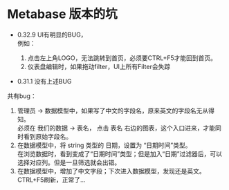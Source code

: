 # Metabase 版本的坑
* 0.32.9 UI有明显的BUG，  
  例如：
  1. 点击左上角LOGO，无法跳转到首页，必须要CTRL+F5才能回到首页。
  1. 仪表盘编辑时，如果拖动filter，UI上所有Filter会失踪

* 0.31.1 没有上述BUG

共有bug：
  1. 管理员 -> 数据模型中，如果写了中文的字段名，原来英文的字段名无从得知。  
必须在 我们的数据 -> 表名， 点击 表名 右边的图表，这个入口进来，才能同时看到原始字段名。
  1. 在数据模型中，将 string 类型的 日期，设置为 “日期时间”类型。  
  在浏览数据时，看到变成了“日期时间”类型；但是加入“日期”过滤器后，可以选择对应列。但是一旦筛选就会出错。
  1. 在数据模型中，增加了中文字段；下次进入数据模型，发现还是英文。CTRL+F5刷新，正常了...
